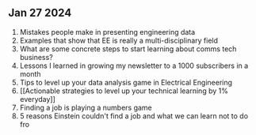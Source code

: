 
## Jan 27 2024

1. Mistakes people make in presenting engineering data
2. Examples that show that EE is really a multi-disciplinary field
3. What are some concrete steps to start learning about comms tech business?
4. Lessons I learned in growing my newsletter to a 1000 subscribers in a month
5. Tips to level up your data analysis game in Electrical Engineering
6. [[Actionable strategies to level up your technical learning by 1% everyday]]
7. Finding a job is playing a numbers game
8. 5 reasons Einstein couldn't find a job and what we can learn not to do fro